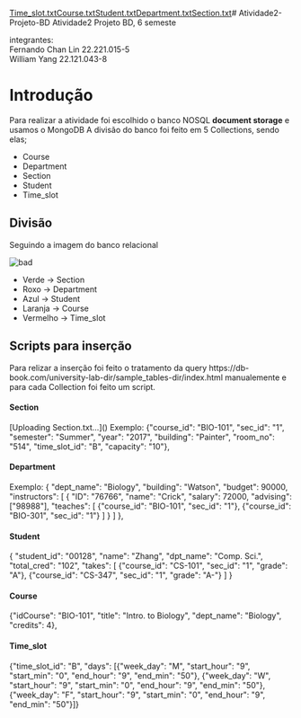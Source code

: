 [Time_slot.txt](https://github.com/PurgamentumSolis/Atividade2-Projeto-BD/files/13507083/Time_slot.txt)[Course.txt](https://github.com/PurgamentumSolis/Atividade2-Projeto-BD/files/13507082/Course.txt)[Student.txt](https://github.com/PurgamentumSolis/Atividade2-Projeto-BD/files/13507081/Student.txt)[Department.txt](https://github.com/PurgamentumSolis/Atividade2-Projeto-BD/files/13507079/Department.txt)[Section.txt](https://github.com/PurgamentumSolis/Atividade2-Projeto-BD/files/13507076/Section.txt)# Atividade2-Projeto-BD
Atividade2 Projeto BD, 6 semeste

integrantes:<br>
Fernando Chan Lin 22.221.015-5 <br>
William Yang 22.121.043-8 <br>

<h1>Introdução</h1>

Para realizar a atividade foi escolhido o banco NOSQL <strong>document storage</strong> e usamos o MongoDB
A divisão do banco foi feito em 5 Collections, sendo elas;
- Course
- Department
- Section
- Student
- Time_slot
<h2>Divisão</h2>
Seguindo a imagem do banco relacional

![bad](https://github.com/PurgamentumSolis/Atividade2-Projeto-BD/assets/91858664/057a8b98-575b-4723-bc8f-849f9f7814ef)

- Verde -> Section
- Roxo -> Department
- Azul -> Student
- Laranja -> Course
- Vermelho -> Time_slot

<h2>Scripts para inserção</h2>
Para relizar a inserção foi feito o tratamento da query https://db-book.com/university-lab-dir/sample_tables-dir/index.html manualemente e para cada Collection foi feito um script.
<h4>Section</h4>
[Uploading Section.txt…]()
Exemplo:
{"course_id": "BIO-101", "sec_id": "1", "semester": "Summer", "year": "2017", "building": "Painter", "room_no": "514", "time_slot_id": "B", "capacity": "10"},

<h4>Department</h4>

Exemplo:
{
        "dept_name": "Biology",
        "building": "Watson",
        "budget": 90000,
        "instructors": [
            {
                "ID": "76766",
                "name": "Crick",
                "salary": 72000,
                "advising": ["98988"],
                "teaches": [
                    {"course_id": "BIO-101", "sec_id": "1"},
                    {"course_id": "BIO-301", "sec_id": "1"}
                ]
            }
        ]
    },
    
<h4>Student</h4>

{
    "student_id": "00128",
    "name": "Zhang",
    "dpt_name": "Comp. Sci.",
    "total_cred": "102",
    "takes": [
        {"course_id": "CS-101", "sec_id": "1", "grade": "A"},
        {"course_id": "CS-347", "sec_id": "1", "grade": "A-"}
    ]
}

<h4>Course</h4>

{"idCourse": "BIO-101", "title": "Intro. to Biology", "dept_name": "Biology", "credits": 4},

<h4>Time_slot</h4>

{"time_slot_id": "B", "days": [{"week_day": "M", "start_hour": "9", "start_min": "0", "end_hour": "9", "end_min": "50"},
                                {"week_day": "W", "start_hour": "9", "start_min": "0", "end_hour": "9", "end_min": "50"},
                                {"week_day": "F", "start_hour": "9", "start_min": "0", "end_hour": "9", "end_min": "50"}]}

















